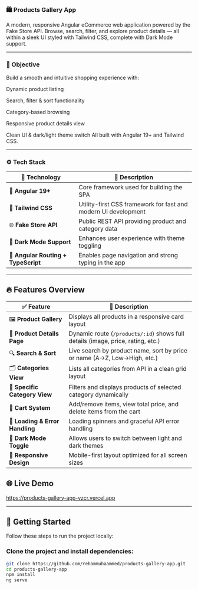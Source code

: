 ### 🛍️ Products Gallery App
A modern, responsive Angular eCommerce web application powered by the Fake Store API.
Browse, search, filter, and explore product details — all within a sleek UI styled with Tailwind CSS, complete with Dark Mode support.

---

### 🎯 Objective
Build a smooth and intuitive shopping experience with:

Dynamic product listing

Search, filter & sort functionality

Category-based browsing

Responsive product details view

Clean UI & dark/light theme switch
All built with Angular 19+ and Tailwind CSS.

------

### ⚙️ Tech Stack

| 🧩 Technology                    | 💬 Description                                                    |
|----------------------------------|--------------------------------------------------------------------|
| 🧠 **Angular 19+**               | Core framework used for building the SPA                           |
| 🎨 **Tailwind CSS**              | Utility-first CSS framework for fast and modern UI development     |
| 🌐 **Fake Store API**            | Public REST API providing product and category data                |
| 🌙 **Dark Mode Support**         | Enhances user experience with theme toggling                       |
| 🚦 **Angular Routing + TypeScript** | Enables page navigation and strong typing in the app             |

-----
## 🔥 Features Overview

| ✅ Feature                            | 💬 Description                                                                 |
|--------------------------------------|---------------------------------------------------------------------------------|
| 🖼️ **Product Gallery**                | Displays all products in a responsive card layout                              |
| 📄 **Product Details Page**           | Dynamic route (`/products/:id`) shows full details (image, price, rating, etc.)|
| 🔍 **Search & Sort**                  | Live search by product name, sort by price or name (A→Z, Low→High, etc.)       |
| 🗂️ **Categories View**                | Lists all categories from API in a clean grid layout                           |
| 📂 **Specific Category View**         | Filters and displays products of selected category dynamically                 |
| 🛒 **Cart System**                    | Add/remove items, view total price, and delete items from the cart             |
| 🔁 **Loading & Error Handling**       | Loading spinners and graceful API error handling                               |
| 🌙 **Dark Mode Toggle**               | Allows users to switch between light and dark themes                           |
| 📱 **Responsive Design**              | Mobile-first layout optimized for all screen sizes                             |

## 🌐 Live Demo
https://products-gallery-app-vzcr.vercel.app

---

## 🚀 Getting Started

Follow these steps to run the project locally:

### Clone the project and install dependencies:

```bash
git clone https://github.com/rehammuhaammed/products-gallery-app.git
cd products-gallery-app
npm install
ng serve
